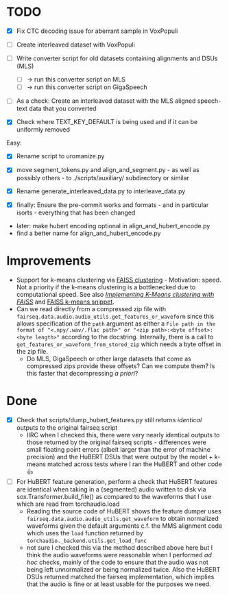 # TODO

- [x] Fix CTC decoding issue for aberrant sample in VoxPopuli
- [ ] Create interleaved dataset with VoxPopuli
- [ ] Write converter script for old datasets containing alignments and DSUs (MLS)
    - [ ] -> run this converter script on MLS
    - [ ] -> run this converter script on GigaSpeech
- [ ] As a check: Create an interleaved dataset with the MLS aligned speech-text data that you converted


- [x] Check where TEXT_KEY_DEFAULT is being used and if it can be uniformly removed

Easy:
- [x] Rename script to uromanize.py
- [x] move segment_tokens.py and align_and_segment.py - as well as possibly others - to ./scripts/auxiliary/ subdirectory or similar
- [x] Rename generate_interleaved_data.py to interleave_data.py
- [x] finally: Ensure the pre-commit works and formats - and in particular isorts - everything that has been changed


- later: make hubert encoding optional in align_and_hubert_encode.py
- find a better name for align_and_hubert_encode.py

# Improvements

- Support for k-means clustering via [FAISS clustering](https://github.com/facebookresearch/faiss/wiki/Faiss-building-blocks:-clustering,-PCA,-quantization) - Motivation: speed. Not a priority if the k-means clustering is a bottlenecked due to computational speed. See also [_Implementing K-Means clustering with FAISS_](https://www.kdnuggets.com/2021/01/k-means-faster-lower-error-scikit-learn.html) and [FAISS k-means snippet](/snippets/faiss_kmeans.py).
- Can we read directly from a compressed zip file with `fairseq.data.audio.audio_utils.get_features_or_waveform` since this allows specification of the `path` argument as either a `File path in the format of "<.npy/.wav/.flac path>" or "<zip path>:<byte offset>:<byte length>"` according to the docstring. Internally, there is a call to `get_features_or_waveform_from_stored_zip` which needs a byte offset in the zip file.
    - Do MLS, GigaSpeech or other large datasets that come as compressed zips provide these offsets? Can we compute them? Is this faster that decompressing _a priori_?


# Done

- [x] Check that scripts/dump_hubert_features.py still returns _identical_ outputs to the original fairseq script
    - IIRC when I checked this, there were very nearly identical outputs to those returned by the original fairseq scripts - differences were small floating point errors (albeit larger than the error of machine precision) and the HuBERT DSUs that were output by the model + k-means matched across tests where I ran the HuBERT and other code 👍
- [ ] For HuBERT feature generation, perform a check that HuBERT features are identical when taking in a (segmented) audio written to disk via sox.Transformer.build_file() as compared to the waveforms that I use which are read from torchaudio.load
    - Reading the source code of HuBERT shows the feature dumper uses `fairseq.data.audio.audio_utils.get_waveform` to obtain normalized waveforms given the default arguments c.f. the MMS alignment code which uses the `load` function returned by `torchaudio._backend.utils.get_load_func`
    - not sure I checked this via the method described above here but I think the audio waveforms were reasonable when I performed _ad hoc_ checks, mainly of the code to ensure that the audio was not being left unnormalized or being normalized twice. Also the HuBERT DSUs returned matched the fairseq implementation, which implies that the audio is fine or at least usable for the purposes we need.
